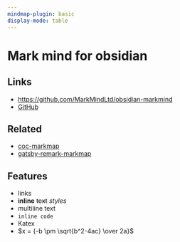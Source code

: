 ```yaml
---
mindmap-plugin: basic
display-mode: table
---
```


# Mark mind for obsidian

## Links
- https://github.com/MarkMindLtd/obsidian-markmind
- [GitHub](https://github.com/MarkMindLtd/obsidian-markmind)

## Related
- [coc-markmap](https://github.com/gera2ld/coc-markmap)
- [gatsby-remark-markmap](https://github.com/gera2ld/gatsby-remark-markmap)

## Features
- links
- **inline** ~~text~~ *styles*
- multiline    text
- `inline code`
- Katex
- $x = {-b \pm \sqrt{b^2-4ac} \over 2a}$